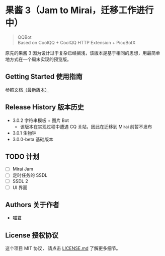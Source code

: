 # 果酱 3（Jam to Mirai，迁移工作进行中）

> QQBot  
> Based on CoolQQ + CoolQQ HTTP Extension + PicqBotX

原先的果酱 3 因为设计过于复杂已经搁浅，该版本是基于相同的思想，用最简单地方式在一个周末实现的预览版。

## Getting Started 使用指南

参照[文档（最新版本）](https://mubu.com/doc/X8zrTpx7c)

## Release History 版本历史

* 3.0.2 字符串模板 + 图片 Bot
    * 该版本在实现过程中遭遇 CQ 关站，因此在迁移到 Mirai 前暂不发布
* 3.0.1 生物钟
* 3.0.0-beta 基础版本

## TODO 计划

* [ ] Mirai Jam
* [ ] 定时任务的 SSDL
* [ ] SSDL 2
* [ ] UI 界面

## Authors 关于作者

* [喵君](https://sinarpandora.github.io/)

## License 授权协议

这个项目 MIT 协议， 请点击 [LICENSE.md](LICENSE.md) 了解更多细节。
